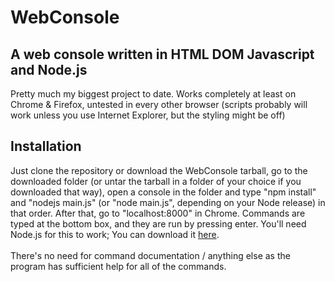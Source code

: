 # WebConsole #

## A web console written in HTML DOM Javascript and Node.js ##

Pretty much my biggest project to date. Works completely at least on Chrome & Firefox, untested in every other browser (scripts probably will work unless you use Internet Explorer, but the styling might be off)

## Installation ##

Just clone the repository or download the WebConsole tarball, go to the downloaded folder (or untar the tarball in a folder of your choice if you downloaded that way), open a console in the folder and type "npm install" and "nodejs main.js" (or "node main.js", depending on your Node release) in that order. After that, go to "localhost:8000" in Chrome. Commands are typed at the bottom box, and they are run by pressing enter. You'll need Node.js for this to work; You can download it [here](https://nodejs.org/en/download).
<br>
<br>
There's no need for command documentation / anything else as the program has sufficient help for all of the commands.
